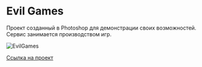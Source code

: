 <h1 align="left">Evil Games</h1>

<p>
  Проект созданный в Photoshop для демонстрации своих возможностей. Сервис занимается производством игр. 
</p>

![EvilGames](EvilGames.png)

[Ссылка на проект](https://drive.google.com/file/d/1faoM0kB6w9ezPi5Ge6UBvUIFPpVAmgnA/view?usp=share_link)
